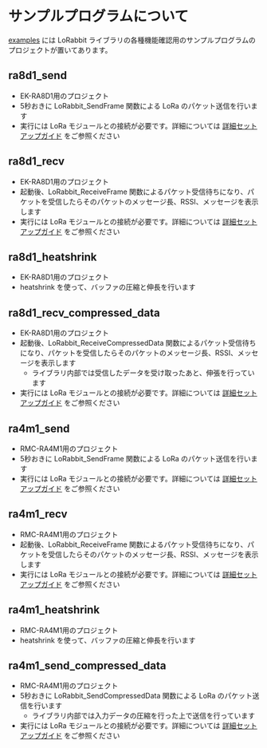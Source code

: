 # サンプルプログラムについて

[examples][examples-link] には LoRabbit ライブラリの各種機能確認用のサンプルプログラムのプロジェクトが置いてあります。

## ra8d1_send

- EK-RA8D1用のプロジェクト
- 5秒おきに LoRabbit_SendFrame 関数による LoRa のパケット送信を行います
- 実行には LoRa モジュールとの接続が必要です。詳細については [詳細セットアップガイド][setup-link] をご参照ください

## ra8d1_recv

- EK-RA8D1用のプロジェクト
- 起動後、LoRabbit_ReceiveFrame 関数によるパケット受信待ちになり、パケットを受信したらそのパケットのメッセージ長、RSSI、メッセージを表示します
- 実行には LoRa モジュールとの接続が必要です。詳細については [詳細セットアップガイド][setup-link] をご参照ください

## ra8d1_heatshrink

- EK-RA8D1用のプロジェクト
- heatshrink を使って、バッファの圧縮と伸長を行います

## ra8d1_recv_compressed_data

- EK-RA8D1用のプロジェクト
- 起動後、LoRabbit_ReceiveCompressedData 関数によるパケット受信待ちになり、パケットを受信したらそのパケットのメッセージ長、RSSI、メッセージを表示します
  - ライブラリ内部では受信したデータを受け取ったあと、伸張を行っています
- 実行には LoRa モジュールとの接続が必要です。詳細については [詳細セットアップガイド][setup-link] をご参照ください

## ra4m1_send

- RMC-RA4M1用のプロジェクト
- 5秒おきに LoRabbit_SendFrame 関数による LoRa のパケット送信を行います
- 実行には LoRa モジュールとの接続が必要です。詳細については [詳細セットアップガイド][setup-link] をご参照ください

## ra4m1_recv

- RMC-RA4M1用のプロジェクト
- 起動後、LoRabbit_ReceiveFrame 関数によるパケット受信待ちになり、パケットを受信したらそのパケットのメッセージ長、RSSI、メッセージを表示します
- 実行には LoRa モジュールとの接続が必要です。詳細については [詳細セットアップガイド][setup-link] をご参照ください

## ra4m1_heatshrink

- RMC-RA4M1用のプロジェクト
- heatshrink を使って、バッファの圧縮と伸長を行います

## ra4m1_send_compressed_data

- RMC-RA4M1用のプロジェクト
- 5秒おきに LoRabbit_SendCompressedData 関数による LoRa のパケット送信を行います
  - ライブラリ内部では入力データの圧縮を行った上で送信を行っています
- 実行には LoRa モジュールとの接続が必要です。詳細については [詳細セットアップガイド][setup-link] をご参照ください

[examples-link]: https://github.com/men100/LoRabbit/tree/main/examples
[setup-link]: setup.md
